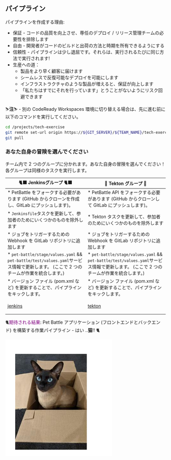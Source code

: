 ## パイプライン

パイプラインを作成する理由:

- 保証 - コードの品質を向上させ、専任のデプロイ / リリース管理チームの必要性を排除します
- 自由 - 開発者がコードのビルドと出荷の方法と時期を所有できるようにする
- 信頼性 - パイプラインは少し退屈です。それらは、実行されるたびに同じ方法で実行されます!
- 生産への道：
    - 製品をより早く顧客に届けます
    - シームレスで反復可能なデプロイを可能にします
    - インフラストラクチャのような製品が増えると、保証が向上します
    - 「私たちはすでにそれを行っています」とうことがないようにリスク回避できます

<p class="warn">⛷️<b>注</b>⛷️ - 別の CodeReady Workspaces 環境に切り替える場合は、先に進む前に以下のコマンドを実行してください。</p>

```bash
cd /projects/tech-exercise
git remote set-url origin https://${GIT_SERVER}/${TEAM_NAME}/tech-exercise.git
git pull
```

### あなた自身の冒険を選んでください

チーム内で 2 つのグループに分かれます。あなた自身の冒険を選んでください！各グループは同様のタスクを実行します。

🐈‍⬛ **Jenkinsグループ** 🐈‍⬛ | 🐅 **Tekton グループ** 🐅
--- | ---
* PetBattle をフォークする必要があります (GitHub からクローンを作成し、GitLab にプッシュします)。 | * PetBattle API をフォークする必要があります (GitHub からクローンして GitLab にプッシュします)。
* `Jenkinsfile`タスクを更新して、参加者のためにいくつかのものを除外します | * Tekton タスクを更新して、参加者のためにいくつかのものを除外します
* ジョブをトリガーするための Webhook を GitLab リポジトリに追加します | * ジョブをトリガーするための Webhook を GitLab リポジトリに追加します
* `pet-battle/stage/values.yaml` &amp;&amp; `pet-battle/test/values.yaml`サービス情報で更新します。 (ここで 2 つのチームが作業を統合します。) | * `pet-battle/stage/values.yaml` &amp;&amp; `pet-battle/test/values.yaml`サービス情報で更新します。 (ここで 2 つのチームが作業を統合します。)
* バージョン ファイル (pom.xml など) を更新することで、パイプラインをキックします。 | * バージョン ファイル (pom.xml など) を更新することで、パイプラインをキックします。
<span style="color:blue;"><p><a href="2-attack-of-the-pipelines/3a-jenkins.md">jenkins</a></p></span> | <span style="color:blue;"><p><a href="2-attack-of-the-pipelines/3b-tekton.md">tekton</a></p></span>

🐈<span style="color:purple;">期待される結果</span>: Pet Battle アプリケーション (フロントエンドとバックエンド) を構築する作業パイプライン - はい ..**猫**!! 🐈

![daisy-cat.png](images/daisy-cat.png)
